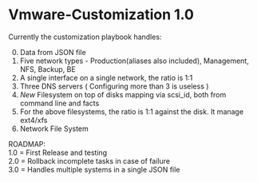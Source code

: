 # Vmware-Customization 1.0

Currently the customization playbook handles:

0) Data from JSON file
1) Five network types - Production(aliases also included), Management, NFS, Backup, BE
2) A single interface on a single network, the ratio is 1:1 
3) Three DNS servers ( Configuring more than 3 is useless )
4) *New* Filesystem on top of disks mapping via scsi_id, both from command line and facts
5) For the above filesystems, the ratio is 1:1 against the disk. It manage ext4/xfs
6) Network File System
  
  
  
ROADMAP:  
1.0 = First Release and testing  
2.0 = Rollback incomplete tasks in case of failure  
3.0 = Handles multiple systems in a single JSON file
